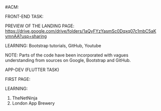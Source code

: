 #ACM:

FRONT-END TASK:

PREVIEW OF THE LANDING PAGE:
https://drive.google.com/drive/folders/1aQyFYzYasmSc0Dqxq07c1mbC5aKymnAA?usp=sharing

LEARNING:
Bootstrap tutorials, GitHub, Youtube

NOTE:
Parts of the code have been incorporated with vagues understanding from sources on Google, Bootstrap and GitHub.

APP-DEV (FLUTTER TASK)

FIRST PAGE:


LEARNING:
1. TheNetNinja
2. London App Brewery

